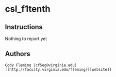 # csl_f1tenth

## Instructions
   Nothing to report yet

## Authors
	Cody Fleming (cf5eg@virginia.edu) [[http://faculty.virginia.edu/fleming/][website]] 
